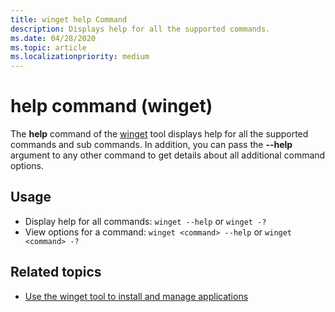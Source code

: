 ```yaml
---
title: winget help Command
description: Displays help for all the supported commands.
ms.date: 04/28/2020
ms.topic: article
ms.localizationpriority: medium
---
```


# help command (winget)

The **help** command of the [winget](index.md) tool displays help for all the supported commands and sub commands. In addition, you can pass the **--help** argument to any other command to get details about all additional command options.

## Usage

* Display help for all commands: `winget --help` or `winget -?`
* View options for a command: `winget <command> --help` or `winget <command> -?`

## Related topics

* [Use the winget tool to install and manage applications](index.md)
